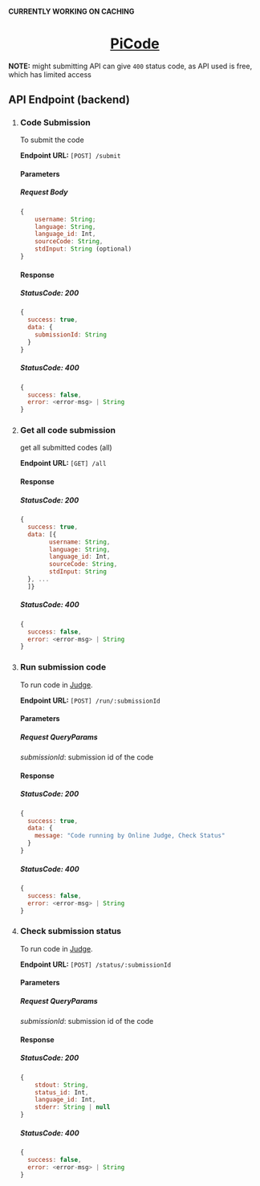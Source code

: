 #### CURRENTLY WORKING ON CACHING

<h1 align='center'><a href='https://tuf-assignment-fe.vercel.app/'>PiCode</a></h1>
<p>

**NOTE:** might submitting API can give `400` status code, as API used is free, which has limited access

</p>

## API Endpoint (backend)

1.  ### Code Submission

    To submit the code

    <b> Endpoint URL: </b> `[POST] /submit`
    <!--  -->

    #### Parameters

    ##### Request Body

    ```js
    {
        username: String;
        language: String,
        language_id: Int,
        sourceCode: String,
        stdInput: String (optional)
    }
    ```

    #### Response

    ##### StatusCode: 200

    ```js
    {
      success: true,
      data: {
        submissionId: String
      }
    }
    ```

    ##### StatusCode: 400

    ```js
    {
      success: false,
      error: <error-msg> | String
    }
    ```

2.  ### Get all code submission

    get all submitted codes (all)

    <b> Endpoint URL: </b> `[GET] /all`

    #### Response

    ##### StatusCode: 200

    ```js
    {
      success: true,
      data: [{
            username: String,
            language: String,
            language_id: Int,
            sourceCode: String,
            stdInput: String
      }, ...
      ]}
    ```

    ##### StatusCode: 400

    ```js
    {
      success: false,
      error: <error-msg> | String
    }
    ```

3.  ### Run submission code

    To run code in [Judge](https://judge0.com/).

    <b> Endpoint URL: </b> `[POST] /run/:submissionId`
    <!--  -->

    #### Parameters

    ##### Request QueryParams

    _submissionId_: submission id of the code

    #### Response

    ##### StatusCode: 200

    ```js
    {
      success: true,
      data: {
        message: "Code running by Online Judge, Check Status"
      }
    }
    ```

    ##### StatusCode: 400

    ```js
    {
      success: false,
      error: <error-msg> | String
    }
    ```

4.  ### Check submission status

    To run code in [Judge](https://judge0.com/).

    <b> Endpoint URL: </b> `[POST] /status/:submissionId`
    <!--  -->

    #### Parameters

    ##### Request QueryParams

    _submissionId_: submission id of the code

    #### Response

    ##### StatusCode: 200

    ```js
    {
        stdout: String,
        status_id: Int,
        language_id: Int,
        stderr: String | null
    }
    ```

    ##### StatusCode: 400

    ```js
    {
      success: false,
      error: <error-msg> | String
    }
    ```
